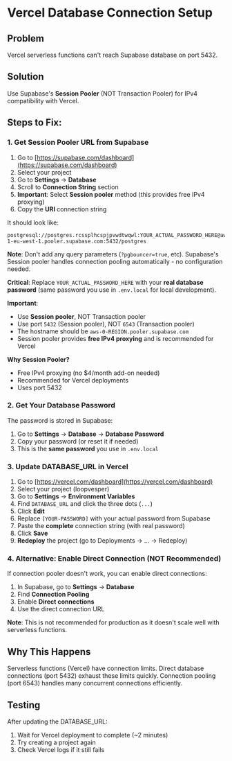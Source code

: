 # Vercel Database Connection Setup

## Problem
Vercel serverless functions can't reach Supabase database on port 5432.

## Solution
Use Supabase's **Session Pooler** (NOT Transaction Pooler) for IPv4 compatibility with Vercel.

## Steps to Fix:

### 1. Get Session Pooler URL from Supabase

1. Go to [https://supabase.com/dashboard](https://supabase.com/dashboard)
2. Select your project
3. Go to **Settings** → **Database**
4. Scroll to **Connection String** section
5. **Important**: Select **Session pooler** method (this provides free IPv4 proxying)
6. Copy the **URI** connection string

It should look like:
```
postgresql://postgres.rcssplhcspjpvwdtwqwl:YOUR_ACTUAL_PASSWORD_HERE@aws-1-eu-west-1.pooler.supabase.com:5432/postgres
```

**Note**: Don't add any query parameters (`?pgbouncer=true`, etc). Supabase's Session pooler handles connection pooling automatically - no configuration needed.

**Critical**: Replace `YOUR_ACTUAL_PASSWORD_HERE` with your **real database password** (same password you use in `.env.local` for local development).

**Important**: 
- Use **Session pooler**, NOT Transaction pooler
- Use port `5432` (Session pooler), NOT `6543` (Transaction pooler)
- The hostname should be `aws-0-REGION.pooler.supabase.com`
- Session pooler provides **free IPv4 proxying** and is recommended for Vercel

**Why Session Pooler?**
- Free IPv4 proxying (no $4/month add-on needed)
- Recommended for Vercel deployments
- Uses port 5432

### 2. Get Your Database Password

The password is stored in Supabase:

1. Go to **Settings** → **Database** → **Database Password**
2. Copy your password (or reset it if needed)
3. This is the **same password** you use in `.env.local`

### 3. Update DATABASE_URL in Vercel

1. Go to [https://vercel.com/dashboard](https://vercel.com/dashboard)
2. Select your project (loopvesper)
3. Go to **Settings** → **Environment Variables**
4. Find `DATABASE_URL` and click the three dots (`...`)
5. Click **Edit**
6. Replace `[YOUR-PASSWORD]` with your actual password from Supabase
7. Paste the **complete** connection string (with real password)
8. Click **Save**
9. **Redeploy** the project (go to Deployments → ... → Redeploy)

### 4. Alternative: Enable Direct Connection (NOT Recommended)

If connection pooler doesn't work, you can enable direct connections:

1. In Supabase, go to **Settings** → **Database**
2. Find **Connection Pooling**
3. Enable **Direct connections**
4. Use the direct connection URL

**Note**: This is not recommended for production as it doesn't scale well with serverless functions.

## Why This Happens

Serverless functions (Vercel) have connection limits. Direct database connections (port 5432) exhaust these limits quickly. Connection pooling (port 6543) handles many concurrent connections efficiently.

## Testing

After updating the DATABASE_URL:
1. Wait for Vercel deployment to complete (~2 minutes)
2. Try creating a project again
3. Check Vercel logs if it still fails

